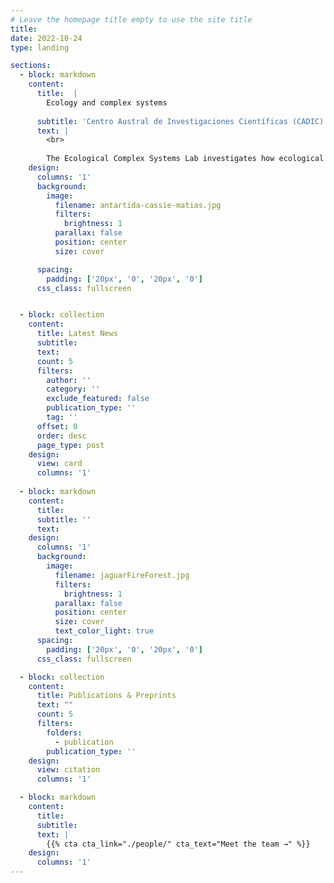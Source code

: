 ```yaml
---
# Leave the homepage title empty to use the site title
title:
date: 2022-10-24
type: landing

sections:
  - block: markdown
    content:
      title:  |
        Ecology and complex systems
        
      subtitle: 'Centro Austral de Investigaciones Científicas (CADIC)'
      text: |
        <br>
        
        The Ecological Complex Systems Lab investigates how ecological systems are shaped by interactions across scales—spatial, temporal, and organizational—using complex systems theory, quantitative modeling, and network approaches. 
    design:
      columns: '1'
      background:
        image: 
          filename: antartida-cassie-matias.jpg
          filters:
            brightness: 1
          parallax: false
          position: center
          size: cover

      spacing:
        padding: ['20px', '0', '20px', '0']
      css_class: fullscreen


  - block: collection
    content:
      title: Latest News
      subtitle:
      text:
      count: 5
      filters:
        author: ''
        category: ''
        exclude_featured: false
        publication_type: ''
        tag: ''
      offset: 0
      order: desc
      page_type: post
    design:
      view: card
      columns: '1'
  
  - block: markdown
    content:
      title:
      subtitle: ''
      text:
    design:
      columns: '1'
      background:
        image: 
          filename: jaguarFireForest.jpg
          filters:
            brightness: 1
          parallax: false
          position: center
          size: cover
          text_color_light: true
      spacing:
        padding: ['20px', '0', '20px', '0']
      css_class: fullscreen

  - block: collection
    content:
      title: Publications & Preprints
      text: ""
      count: 5
      filters:
        folders:
          - publication
        publication_type: ''
    design:
      view: citation
      columns: '1'

  - block: markdown
    content:
      title:
      subtitle:
      text: |
        {{% cta cta_link="./people/" cta_text="Meet the team →" %}}
    design:
      columns: '1'
---
```

